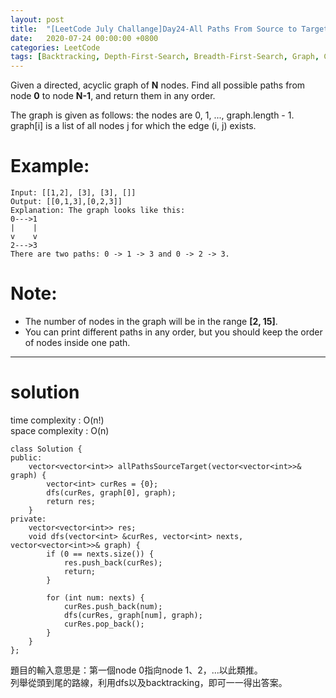```yaml
---
layout: post
title:  "[LeetCode July Challange]Day24-All Paths From Source to Target"
date:   2020-07-24 00:00:00 +0800
categories: LeetCode
tags: [Backtracking, Depth-First-Search, Breadth-First-Search, Graph, C++]
---
```

Given a directed, acyclic graph of **N** nodes.  Find all possible paths from node **0** to node **N-1**, and return them in any order.  

The graph is given as follows:  the nodes are 0, 1, ..., graph.length - 1.  graph[i] is a list of all nodes j for which the edge (i, j) exists.  

# Example:  
	Input: [[1,2], [3], [3], []] 
	Output: [[0,1,3],[0,2,3]] 
	Explanation: The graph looks like this:
	0--->1
	|    |
	v    v
	2--->3
	There are two paths: 0 -> 1 -> 3 and 0 -> 2 -> 3.

# Note:  
- The number of nodes in the graph will be in the range **[2, 15]**.
- You can print different paths in any order, but you should keep the order of nodes inside one path.

______________________  

# solution
time complexity : O(n!)  
space complexity : O(n)

	class Solution {
	public:
	    vector<vector<int>> allPathsSourceTarget(vector<vector<int>>& graph) {
	        vector<int> curRes = {0};
	        dfs(curRes, graph[0], graph);
	        return res;
	    }
	private:
	    vector<vector<int>> res;
	    void dfs(vector<int> &curRes, vector<int> nexts, vector<vector<int>>& graph) {
	        if (0 == nexts.size()) {
	            res.push_back(curRes);
	            return;
	        }
	        
	        for (int num: nexts) {
	            curRes.push_back(num);
	            dfs(curRes, graph[num], graph);
	            curRes.pop_back();
	        }
	    }
	};

題目的輸入意思是：第一個node 0指向node 1、2，...以此類推。  
列舉從頭到尾的路線，利用dfs以及backtracking，即可一一得出答案。  
